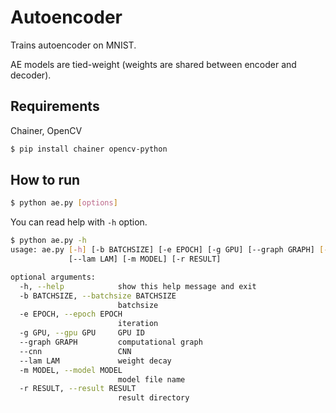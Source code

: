 # Autoencoder
Trains autoencoder on MNIST.

AE models are tied-weight (weights are shared between encoder and decoder).

## Requirements
Chainer, OpenCV

```bash
$ pip install chainer opencv-python
```

##  How to run
```bash
$ python ae.py [options]
```

You can read help with `-h` option.

```bash
$ python ae.py -h
usage: ae.py [-h] [-b BATCHSIZE] [-e EPOCH] [-g GPU] [--graph GRAPH] [--cnn]
             [--lam LAM] [-m MODEL] [-r RESULT]

optional arguments:
  -h, --help            show this help message and exit
  -b BATCHSIZE, --batchsize BATCHSIZE
                        batchsize
  -e EPOCH, --epoch EPOCH
                        iteration
  -g GPU, --gpu GPU     GPU ID
  --graph GRAPH         computational graph
  --cnn                 CNN
  --lam LAM             weight decay
  -m MODEL, --model MODEL
                        model file name
  -r RESULT, --result RESULT
                        result directory
```

